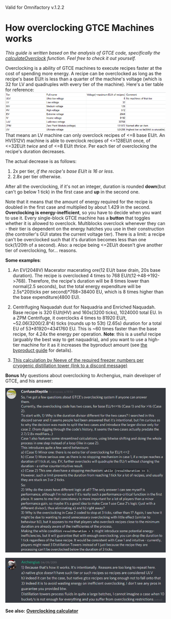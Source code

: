 Valid for Omnifactory v.1.2.2
# How overclocking GTCE Machines works
*This guide is written based on the analysis of GTCE code, specifically the [calculateOverclock](https://github.com/GregTechCE/GregTech/blob/30a094585861b70a14cade75460fa89f1dc186af/src/main/java/gregtech/api/capability/impl/AbstractRecipeLogic.java#L239) function. Feel free to check it out yourself.*

Overclocking is a ability of GTCE machines to execute recipes faster at the cost of spending more energy.
A recipe can be overclocked as long as the recipe's base EU/t is less than a quarter of the machine's voltage (which is 32 for LV and quadruples with every tier of the machine). Here's a tier table for reference:![tier spreadsheet](files/Overclocking/TierSheet.png)
That means an LV machine can only overclock recipes of <=8 base EU/t. An HV(512V) machine is able to overclock recipes of <=128EU/t once, of <=32EU/t _twice_ and of <=8 EU/t _thrice_. Per each tier of overclocking the recipe's duration decreases.

The actual decrease is as follows: 
1) 2x per tier, _if the recipe's base EU/t is 16 or less_.
2) 2.8x per tier otherwise. 

After all the overclocking, if it's not an integer, duration is rounded **down**(but can't go below 1 tick) in the first case and **up** in the second one.

Note that it means that the amount of energy required for the recipe is doubled in the first case and multiplied by about 1.429 in the second. **Overclocking is energy-inefficient**, so you have to decide when you want to use it. Every single-block GTCE machine has a **button** that toggles whether it is allowed to overclock. Multiblocks overclock whenever they can - their tier is dependent on the energy hatches you use in their construction (the controller's GUI states the current voltage tier). There is a limit: a recipe can't be overclocked such that it's duration becomes less than one tick(1/20th of a second). Also: a recipe being <=2EU/t doesn't give another tier of overclocking, for... reasons. 

**Some examples**: 
1. An EV(2048V) Macerator macerating ore(12 EU/t base drain, 20s base duration). The recipe is overclocked 4 times to 768 EU/t(12->48->192->768). Therefore, the recipe's duration will be 8 times lower than normal(2.5 seconds), but the total energy expenditure will be 2.5s*20(ticks per second)*768=38400 EU, which is 8 times higher than the base expenditure(4800 EU).

2. Centrifuging Naquadah dust for Naquadria and Enriched Naquadah. Base recipe is 320 EU/t(HV) and 160s(3200 ticks), 1024000 total EU. In a ZPM Centrifuge, it overclocks 4 times to 81920 EU/t, ~52.06(3200/2.8^4) ticks (rounds up to 53t) (2.65s) duration for a total EU of 53*81920=4341760 EU. This is ~60 times faster than the base recipe, for 4.24x the energy per operation. **Note**: this is a useful recipe (arguably the best way to get naquadria), and you want to use a high-tier machine for it as it increases the byproduct amount (see [the byproduct guide](Byproducts.md) for details).

3. [This calculation by Neeve of the required freezer numbers per cryogenic distillation tower (link to a discord message)](https://discordapp.com/channels/564247906991996928/564247906991996930/666338576157507586)

**Bonus** My questions about overclocking to Archengius, main developer of GTCE, and his answer:

![my question at the GTCE discord](files/Overclocking/question.png)

![answer](files/Overclocking/Arch's%20answer.JPG)

**See also:**
[**Overclocking calculator**](OverclockingCalculator.md)
